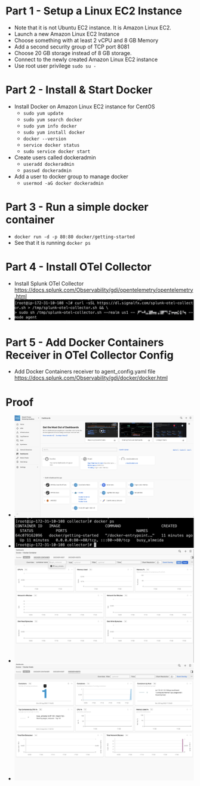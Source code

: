 # Part 1 - Setup a Linux EC2 Instance
- Note that it is not Ubuntu EC2 instance. It is Amazon Linux EC2.
- Launch a new Amazon Linux EC2 Instance
- Choose something with at least 2 vCPU and 8 GB Memory
- Add a second security group of TCP port 8081
- Choose 20 GB storage instead of 8 GB storage.
- Connect to the newly created Amazon Linux EC2 instance
- Use root user privilege `sudo su -`

# Part 2 - Install & Start Docker
- Install Docker on Amazon Linux EC2 instance for CentOS
    - `sudo yum update`
    - `sudo yum search docker`
    - `sudo yum info docker`
    - `sudo yum install docker`
    - `docker --version`
    - `service docker status`
    - `sudo service docker start`
- Create users called dockeradmin
    - `useradd dockeradmin`
    - `passwd dockeradmin`
- Add a user to docker group to manage docker 
    - `usermod -aG docker dockeradmin`

# Part 3 - Run a simple docker container
- `docker run -d -p 80:80 docker/getting-started`
- See that it is running `docker ps`

# Part 4 - Install OTel Collector
- Install Splunk OTel Collector https://docs.splunk.com/Observability/gdi/opentelemetry/opentelemetry.html
- ![](part4.png)

# Part 5 - Add Docker Containers Receiver in OTel Collector Config
- Add Docker Containers receiver to agent_config.yaml file https://docs.splunk.com/Observability/gdi/docker/docker.html


# Proof
- ![](proof1.png)
- ![](proof4.png)
- ![](proof2.png)
- ![](proof3.png)
